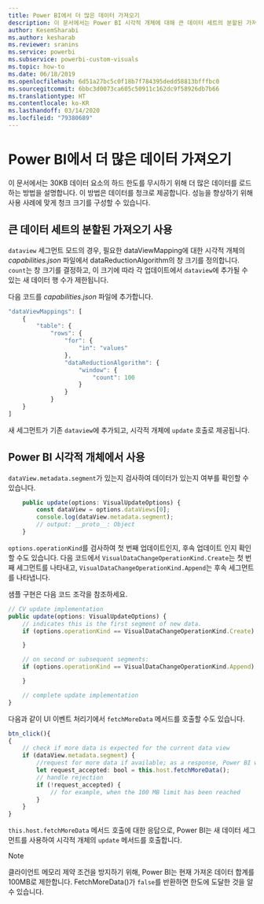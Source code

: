 ```yaml
---
title: Power BI에서 더 많은 데이터 가져오기
description: 이 문서에서는 Power BI 시각적 개체에 대해 큰 데이터 세트의 분할된 가져오기를 사용하도록 설정하는 방법을 설명합니다.
author: KesemSharabi
ms.author: kesharab
ms.reviewer: sranins
ms.service: powerbi
ms.subservice: powerbi-custom-visuals
ms.topic: how-to
ms.date: 06/18/2019
ms.openlocfilehash: 6d51a27bc5c0f18b7f784395dedd58813bfffbc0
ms.sourcegitcommit: 6bbc3d0073ca605c50911c162dc9f58926db7b66
ms.translationtype: HT
ms.contentlocale: ko-KR
ms.lasthandoff: 03/14/2020
ms.locfileid: "79380689"
---
```

# <a name="fetch-more-data-from-power-bi"></a>Power BI에서 더 많은 데이터 가져오기

이 문서에서는 30KB 데이터 요소의 하드 한도를 무시하기 위해 더 많은 데이터를 로드하는 방법을 설명합니다. 이 방법은 데이터를 청크로 제공합니다. 성능을 향상하기 위해 사용 사례에 맞게 청크 크기를 구성할 수 있습니다.  

## <a name="enable-a-segmented-fetch-of-large-datasets"></a>큰 데이터 세트의 분할된 가져오기 사용

`dataview` 세그먼트 모드의 경우, 필요한 dataViewMapping에 대한 시각적 개체의 *capabilities.json* 파일에서 dataReductionAlgorithm의 창 크기를 정의합니다. `count`는 창 크기를 결정하고, 이 크기에 따라 각 업데이트에서 `dataview`에 추가될 수 있는 새 데이터 행 수가 제한됩니다.

다음 코드를 *capabilities.json* 파일에 추가합니다.

```typescript
"dataViewMappings": [
    {
        "table": {
            "rows": {
                "for": {
                    "in": "values"
                },
                "dataReductionAlgorithm": {
                    "window": {
                        "count": 100
                    }
                }
            }
    }
]
```

새 세그먼트가 기존 `dataview`에 추가되고, 시각적 개체에 `update` 호출로 제공됩니다.

## <a name="usage-in-the-power-bi-visual"></a>Power BI 시각적 개체에서 사용

`dataView.metadata.segment`가 있는지 검사하여 데이터가 있는지 여부를 확인할 수 있습니다.

```typescript
    public update(options: VisualUpdateOptions) {
        const dataView = options.dataViews[0];
        console.log(dataView.metadata.segment);
        // output: __proto__: Object
    }
```

`options.operationKind`를 검사하여 첫 번째 업데이트인지, 후속 업데이트 인지 확인할 수도 있습니다. 다음 코드에서 `VisualDataChangeOperationKind.Create`는 첫 번째 세그먼트를 나타내고, `VisualDataChangeOperationKind.Append`는 후속 세그먼트를 나타냅니다.

샘플 구현은 다음 코드 조각을 참조하세요.

```typescript
// CV update implementation
public update(options: VisualUpdateOptions) {
    // indicates this is the first segment of new data.
    if (options.operationKind == VisualDataChangeOperationKind.Create) {

    }

    // on second or subsequent segments:
    if (options.operationKind == VisualDataChangeOperationKind.Append) {

    }

    // complete update implementation
}
```

다음과 같이 UI 이벤트 처리기에서 `fetchMoreData` 메서드를 호출할 수도 있습니다.

```typescript
btn_click(){
{
    // check if more data is expected for the current data view
    if (dataView.metadata.segment) {
        //request for more data if available; as a response, Power BI will call update method
        let request_accepted: bool = this.host.fetchMoreData();
        // handle rejection
        if (!request_accepted) {
            // for example, when the 100 MB limit has been reached
        }
    }
}
```

`this.host.fetchMoreData` 메서드 호출에 대한 응답으로, Power BI는 새 데이터 세그먼트를 사용하여 시각적 개체의 `update` 메서드를 호출합니다.

> [!NOTE]
> 클라이언트 메모리 제약 조건을 방지하기 위해, Power BI는 현재 가져온 데이터 합계를 100MB로 제한합니다. FetchMoreData()가 `false`를 반환하면 한도에 도달한 것을 알 수 있습니다.
